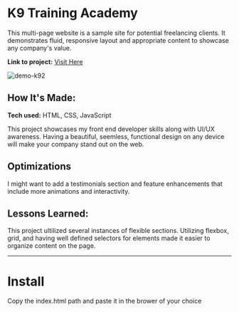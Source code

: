 # K9 Training Academy

This multi-page website is a sample site for potential freelancing clients. It demonstrates fluid, responsive layout and appropriate content to showcase any company's value.

**Link to project:** <a target="_blank" href="https://k9training.netlify.app/">Visit Here</a>


![demo-k92](https://user-images.githubusercontent.com/73509044/205791770-74bdf180-babf-48f1-8ef3-ef7f4197bebc.gif)


## How It's Made:

**Tech used:** HTML, CSS, JavaScript

This project showcases my front end developer skills along with UI/UX awareness. Having a beautiful, seemless, functional design on any device will make your company stand out on the web.

## Optimizations

I might want to add a testimonials section and feature enhancements that include more animations and interactivity.

## Lessons Learned:

This project ultilized several instances of flexible sections. Utilizing flexbox, grid, and having well defined selectors for elements made it easier to organize content on the page.

---
# Install

Copy the index.html path and paste it in the brower of your choice 
